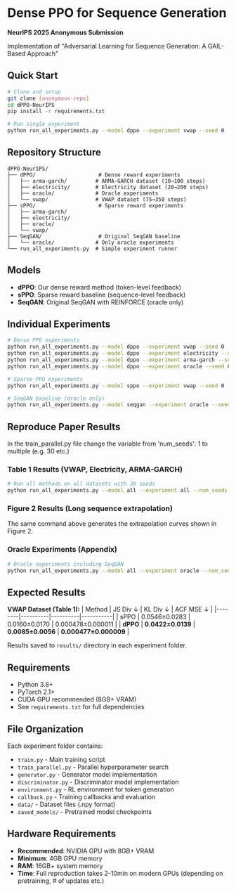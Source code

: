 # Dense PPO for Sequence Generation

**NeurIPS 2025 Anonymous Submission**

Implementation of "Adversarial Learning for Sequence Generation: A GAIL-Based Approach"

## Quick Start

```bash
# Clone and setup
git clone [anonymous-repo]
cd dPPO-NeurIPS
pip install -r requirements.txt

# Run single experiment
python run_all_experiments.py --model dppo --experiment vwap --seed 0

```

## Repository Structure

```
dPPO-NeurIPS/
├── dPPO/                    # Dense reward experiments
│   ├── arma-garch/         # ARMA-GARCH dataset (10→100 steps)
│   ├── electricity/        # Electricity dataset (20→200 steps)
│   ├── oracle/             # Oracle experiments
│   └── vwap/               # VWAP dataset (75→350 steps)
├── sPPO/                    # Sparse reward experiments  
│   ├── arma-garch/
│   ├── electricity/
│   ├── oracle/
│   └── vwap/
├── SeqGAN/                  # Original SeqGAN baseline
│   └── oracle/             # Only oracle experiments
└── run_all_experiments.py  # Simple experiment runner
```

## Models

- **dPPO**: Our dense reward method (token-level feedback)
- **sPPO**: Sparse reward baseline (sequence-level feedback)  
- **SeqGAN**: Original SeqGAN with REINFORCE (oracle only)

## Individual Experiments

```bash
# Dense PPO experiments
python run_all_experiments.py --model dppo --experiment vwap --seed 0
python run_all_experiments.py --model dppo --experiment electricity --seed 0
python run_all_experiments.py --model dppo --experiment arma-garch --seed 0
python run_all_experiments.py --model dppo --experiment oracle --seed 0

# Sparse PPO experiments
python run_all_experiments.py --model sppo --experiment vwap --seed 0

# SeqGAN baseline (oracle only)
python run_all_experiments.py --model seqgan --experiment oracle --seed 0
```

## Reproduce Paper Results

In the train_parallel.py file change the variable from 'num_seeds': 1 to multiple (e.g. 30 etc.)

### Table 1 Results (VWAP, Electricity, ARMA-GARCH)
```bash
# Run all methods on all datasets with 30 seeds
python run_all_experiments.py --model all --experiment all --num_seeds 30
```

### Figure 2 Results (Long sequence extrapolation)
The same command above generates the extrapolation curves shown in Figure 2.

### Oracle Experiments (Appendix)
```bash
# Oracle experiments including SeqGAN
python run_all_experiments.py --model all --experiment oracle --num_seeds 30
```

## Expected Results

**VWAP Dataset (Table 1):**
| Method | JS Div ↓ | KL Div ↓ | ACF MSE ↓ |
|--------|----------|----------|-----------|
| sPPO | 0.0546±0.0283 | 0.0160±0.0170 | 0.000478±0.000011 |
| **dPPO** | **0.0422±0.0139** | **0.0085±0.0056** | **0.000477±0.000009** |

Results saved to `results/` directory in each experiment folder.

## Requirements

- Python 3.8+
- PyTorch 2.1+
- CUDA GPU recommended (8GB+ VRAM)
- See `requirements.txt` for full dependencies

## File Organization

Each experiment folder contains:
- `train.py` - Main training script
- `train_parallel.py` - Parallel hyperparameter search
- `generator.py` - Generator model implementation
- `discriminator.py` - Discriminator model implementation
- `environment.py` - RL environment for token generation
- `callback.py` - Training callbacks and evaluation
- `data/` - Dataset files (.npy format)
- `saved_models/` - Pretrained model checkpoints

## Hardware Requirements

- **Recommended**: NVIDIA GPU with 8GB+ VRAM
- **Minimum**: 4GB GPU memory 
- **RAM**: 16GB+ system memory
- **Time**: Full reproduction takes 2-10min on modern GPUs (depending on pretraining, # of updates etc.)
